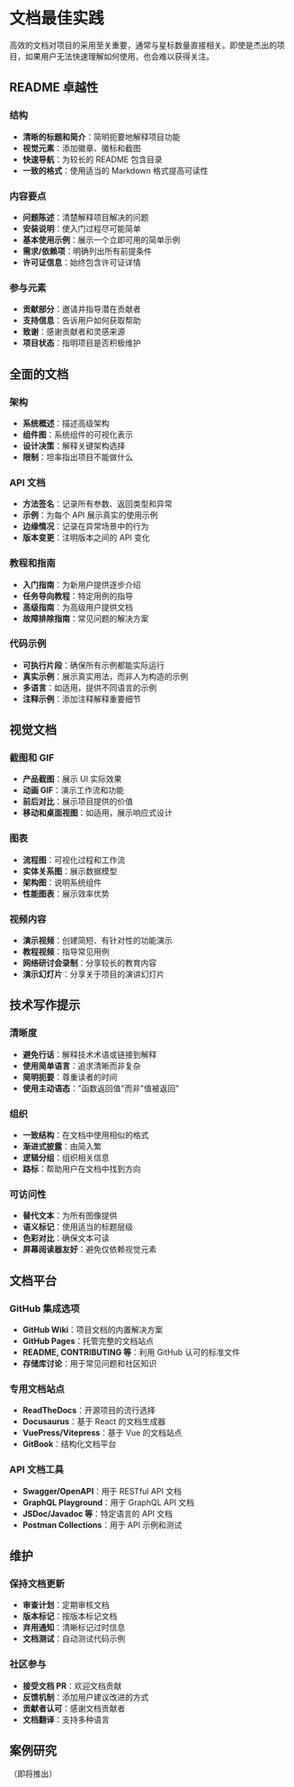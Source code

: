 # 文档最佳实践

高效的文档对项目的采用至关重要，通常与星标数量直接相关。即使是杰出的项目，如果用户无法快速理解如何使用，也会难以获得关注。

## README 卓越性

### 结构
- **清晰的标题和简介**：简明扼要地解释项目功能
- **视觉元素**：添加徽章、徽标和截图
- **快速导航**：为较长的 README 包含目录
- **一致的格式**：使用适当的 Markdown 格式提高可读性

### 内容要点
- **问题陈述**：清楚解释项目解决的问题
- **安装说明**：使入门过程尽可能简单
- **基本使用示例**：展示一个立即可用的简单示例
- **需求/依赖项**：明确列出所有前提条件
- **许可证信息**：始终包含许可证详情

### 参与元素
- **贡献部分**：邀请并指导潜在贡献者
- **支持信息**：告诉用户如何获取帮助
- **致谢**：感谢贡献者和灵感来源
- **项目状态**：指明项目是否积极维护

## 全面的文档

### 架构
- **系统概述**：描述高级架构
- **组件图**：系统组件的可视化表示
- **设计决策**：解释关键架构选择
- **限制**：坦率指出项目不能做什么

### API 文档
- **方法签名**：记录所有参数、返回类型和异常
- **示例**：为每个 API 展示真实的使用示例
- **边缘情况**：记录在异常场景中的行为
- **版本变更**：注明版本之间的 API 变化

### 教程和指南
- **入门指南**：为新用户提供逐步介绍
- **任务导向教程**：特定用例的指导
- **高级指南**：为高级用户提供文档
- **故障排除指南**：常见问题的解决方案

### 代码示例
- **可执行片段**：确保所有示例都能实际运行
- **真实示例**：展示真实用法，而非人为构造的示例
- **多语言**：如适用，提供不同语言的示例
- **注释示例**：添加注释解释重要细节

## 视觉文档

### 截图和 GIF
- **产品截图**：展示 UI 实际效果
- **动画 GIF**：演示工作流和功能
- **前后对比**：展示项目提供的价值
- **移动和桌面视图**：如适用，展示响应式设计

### 图表
- **流程图**：可视化过程和工作流
- **实体关系图**：展示数据模型
- **架构图**：说明系统组件
- **性能图表**：展示效率优势

### 视频内容
- **演示视频**：创建简短、有针对性的功能演示
- **教程视频**：指导常见用例
- **网络研讨会录制**：分享较长的教育内容
- **演示幻灯片**：分享关于项目的演讲幻灯片

## 技术写作提示

### 清晰度
- **避免行话**：解释技术术语或链接到解释
- **使用简单语言**：追求清晰而非复杂
- **简明扼要**：尊重读者的时间
- **使用主动语态**："函数返回值"而非"值被返回"

### 组织
- **一致结构**：在文档中使用相似的格式
- **渐进式披露**：由简入繁
- **逻辑分组**：组织相关信息
- **路标**：帮助用户在文档中找到方向

### 可访问性
- **替代文本**：为所有图像提供
- **语义标记**：使用适当的标题层级
- **色彩对比**：确保文本可读
- **屏幕阅读器友好**：避免仅依赖视觉元素

## 文档平台

### GitHub 集成选项
- **GitHub Wiki**：项目文档的内置解决方案
- **GitHub Pages**：托管完整的文档站点
- **README, CONTRIBUTING 等**：利用 GitHub 认可的标准文件
- **存储库讨论**：用于常见问题和社区知识

### 专用文档站点
- **ReadTheDocs**：开源项目的流行选择
- **Docusaurus**：基于 React 的文档生成器
- **VuePress/Vitepress**：基于 Vue 的文档站点
- **GitBook**：结构化文档平台

### API 文档工具
- **Swagger/OpenAPI**：用于 RESTful API 文档
- **GraphQL Playground**：用于 GraphQL API 文档
- **JSDoc/Javadoc 等**：特定语言的 API 文档
- **Postman Collections**：用于 API 示例和测试

## 维护

### 保持文档更新
- **审查计划**：定期审核文档
- **版本标记**：按版本标记文档
- **弃用通知**：清晰标记过时信息
- **文档测试**：自动测试代码示例

### 社区参与
- **接受文档 PR**：欢迎文档贡献
- **反馈机制**：添加用户建议改进的方式
- **贡献者认可**：感谢文档贡献者
- **文档翻译**：支持多种语言

## 案例研究

（即将推出） 